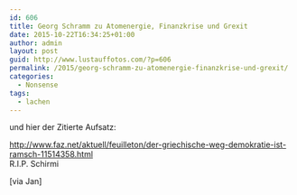 ```yaml
---
id: 606
title: Georg Schramm zu Atomenergie, Finanzkrise und Grexit
date: 2015-10-22T16:34:25+01:00
author: admin
layout: post
guid: http://www.lustauffotos.com/?p=606
permalink: /2015/georg-schramm-zu-atomenergie-finanzkrise-und-grexit/
categories:
  - Nonsense
tags:
  - lachen
---
```

und hier der Zitierte Aufsatz:

<http://www.faz.net/aktuell/feuilleton/der-griechische-weg-demokratie-ist-ramsch-11514358.html>  
R.I.P. Schirmi

[via Jan]